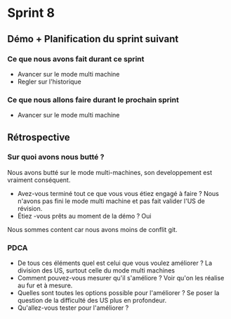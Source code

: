 # Sprint 8

## Démo + Planification du sprint suivant

### Ce que nous avons fait durant ce sprint

- Avancer sur le mode multi machine
- Regler sur l'historique

### Ce que nous allons faire durant le prochain sprint 

- Avancer sur le mode multi machine

## Rétrospective

### Sur quoi avons nous butté ?
Nous avons butté sur le mode multi-machines, son developpement est vraiment conséquent.
* Avez-vous terminé tout ce que vous vous étiez engagé à faire ?
Nous n'avons pas fini le mode multi machine et pas fait valider l'US de révision.
* Étiez -vous prêts au moment de la démo ?
Oui

Nous sommes content car nous avons moins de conflit git.
### PDCA
* De tous ces éléments quel est celui que vous voulez améliorer ?
La division des US, surtout celle du mode multi machines
* Comment pouvez-vous mesurer qu'il s'améliore ?
Voir qu'on les réalise au fur et à mesure.
* Quelles sont toutes les options possible pour l'améliorer ?
Se poser la question de la difficulté des US plus en profondeur.
* Qu'allez-vous tester pour l'améliorer ?
